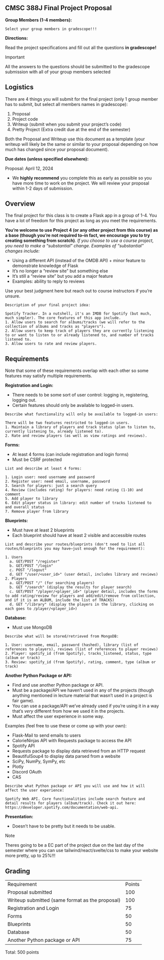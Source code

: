 
## CMSC 388J Final Project Proposal

**Group Members (1-4 members):**


```
Select your group members in gradescope!!!
```

**Directions:**

Read the project specifications and fill out all the questions **in gradescope!**

> [!IMPORTANT]
> All the answers to the questions should be submitted to the gradescope submission with all
> of your group members selected


## Logistics

There are 4 things you will submit for the final project (only 1 group member has to submit, but select all members names in gradescope):

1. Proposal
2. Project code
3. Writeup (submit when you submit your project’s code)
4. Pretty Project (Extra credit due at the end of the semester)


Both the Proposal and Writeup use this document as a template (your writeup will likely be the same or similar to your proposal depending on how much has changed since your proposal document).

**Due dates (unless specified elsewhere):**

Proposal: April 12, 2024

* We **highly recommend** you complete this as early as possible so you have more time to work on the project. We will review your proposal within 1-2 days of submission.

## Overview

The final project for this class is to create a Flask app in a group of 1-4. You have a lot of freedom for this project as long as you meet the requirements. 

**You’re welcome to use Project 4 (or any other project from this course) as a base (though you’re not required to–in fact, we encourage you to try creating something from scratch)**. *If you choose to use a course project, you need to make a “substantial” change. Examples of “substantial” changes include:*

* Using a different API (instead of the OMDB API) + minor feature to demonstrate knowledge of Flask
* It’s no longer a “review site” but something else
* It’s still a “review site” but you add a major feature
* Examples: ability to reply to reviews

Use your best judgment here but reach out to course instructors if you’re unsure. 

```
Description of your final project idea:

Spotify Tracker. In a nutshell, it's an IMDB for Spotify (but much, much simpler). The core features of this app include.
1. Allow users to search for albums/tracks (we will refer to the collection of albums and tracks as "players").
2. Allow users to keep track of players they are currently listening to or want to listen to or already listened to, and number of tracks listened to.
3. Allow users to rate and review players.
```



## Requirements

Note that some of these requirements overlap with each other so some features may satisfy multiple requirements.  

**Registration and Login:**



* There needs to be some sort of user control: logging in, registering, logging out.
* Certain features should only be available to logged-in users.

```
Describe what functionality will only be available to logged-in users:

There will be two features restricted to logged-in users.
1. Maintain a library of players and track status (plan to listen to, currently listening to, already listened to).
2. Rate and review players (as well as view ratings and reviews).
```



**Forms:**



* At least 4 forms (can include registration and login forms)
* Must be CSRF protected

```
List and describe at least 4 forms:

1. Login user: need username and password
2. Register user: need email, username, password
3. Search for players: just a search query
4. Review (includes rating) for players: need rating (1-10) and comment
5. Add player to library
6. Edit player status in library: edit number of tracks listened to and overall status
7. Remove player from library
```



**Blueprints:**



* Must have at least 2 blueprints 
* Each blueprint should have at least 2 visible and accessible routes

```
List and describe your routes/blueprints (don't need to list all routes/blueprints you may have–just enough for the requirement):

1. Users
  a. GET/POST "/register"
  b. GET/POST "/login"
  c. POST "/logout"
  d. GET "/user/<user_id>" (user detail, includes library and reviews)
2. Players
  a. GET/POST "/" (for searching players)
  b. GET "/search" (display the results for player search)
  c. GET/POST "/player/<player_id>" (player detail, includes the forms to add rating/review for players and add/edit/remove from collection, and if it is an ALBUM, include the list of TRACKS)
  d. GET "/library" (display the players in the library, clicking on each goes to /player/<player_id>)
```



**Database:**



* Must use MongoDB

```
Describe what will be stored/retrieved from MongoDB:

1. User: username, email, password (hashed), library (list of references to players), reviews (list of references to player reviews)
2. Player: spotify_id (from Spotify), tracks_listened, status, type (album or track)
3. Review: spotify_id (from Spotify), rating, comment, type (album or track)
```



**Another Python Package or API:**



* Find and use another Python package or API.
* Must be a package/API we haven’t used in any of the projects (though anything mentioned in lecture material that wasn’t used in a project is fair game).
* You can use a package/API we’ve already used if you’re using it in a way that’s _very_ different from how we used it in the projects.
* Must affect the user experience in some way.

Examples (feel free to use these or come up with your own):



* Flask-Mail to send emails to users
* CalorieNinjas API with Requests package to access the API
* Spotify API
* Requests package to display data retrieved from an HTTP request
* BeautifulSoup4 to display data parsed from a website
* SciPy, NumPy, SymPy, etc
* Plotly  
* Discord OAuth
* CAS 

```
Describe what Python package or API you will use and how it will affect the user experience:

Spotify Web API. Core functionalities include search feature and detail results for players (album/track). Check it out here: https://developer.spotify.com/documentation/web-api.
```

**Presentation:**

* Doesn’t have to be pretty but it needs to be usable.
  
> [!NOTE]
> Theres going to be a EC part of the project due on the last day of the semester where you can use tailwind/react/svelte/css to make your website more pretty, up to 25%!!!

## Grading

<table>
  <tr>
   <td>Requirement
   </td>
   <td>Points
   </td>
  </tr>
  <tr>
   <td>Proposal submitted
   </td>
   <td>100
   </td>
  </tr>
  <tr>
   <td>Writeup submitted (same format as the proposal) 
   </td>
   <td>100
   </td>
  </tr>
  <tr>
   <td>Registration and Login
   </td>
   <td>75
   </td>
  </tr>
  <tr>
   <td>Forms
   </td>
   <td>50
   </td>
  </tr>
  <tr>
   <td>Blueprints
   </td>
   <td>50
   </td>
  </tr>
  <tr>
   <td>Database
   </td>
   <td>50
   </td>
  </tr>
  <tr>
   <td>Another Python package or API
   </td>
   <td>75
   </td>
  </tr>
</table>


Total: 500 points
